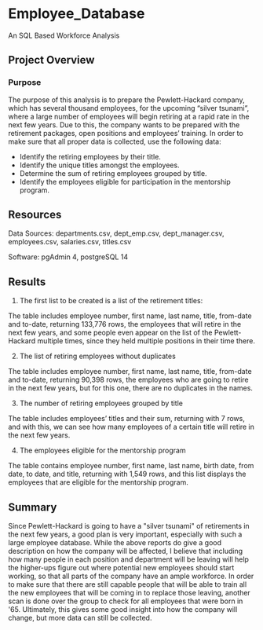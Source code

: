 # Employee_Database

An SQL Based Workforce Analysis

## Project Overview
### Purpose
The purpose of this analysis is to prepare the Pewlett-Hackard company, which has several thousand employees, for the upcoming “silver tsunami”, where a large number of employees will begin retiring at a rapid rate in the next few years. Due to this, the company wants to be prepared with the retirement packages, open positions and employees’ training. In order to make sure that all proper data is collected, use the following data:

- Identify the retiring employees by their title.
- Identify the unique titles amongst the employees.
- Determine the sum of retiring employees grouped by title.
- Identify the employees eligible for participation in the mentorship program.

## Resources
Data Sources:
departments.csv, dept_emp.csv, dept_manager.csv, employees.csv, salaries.csv, titles.csv

Software:
pgAdmin 4, postgreSQL 14

## Results
1. The first list to be created is a list of the retirement titles:

The table includes employee number, first name, last name, title, from-date and to-date, returning 133,776 rows, the employees that will retire in the next few years, and some people even appear on the list of the Pewlett-Hackard multiple times, since they held multiple positions in their time there.


2. The list of retiring employees without duplicates

The table includes employee number, first name, last name, title, from-date and to-date, returning 90,398 rows, the employees who are going to retire in the next few years, but for this one, there are no duplicates in the names.


3. The number of retiring employees grouped by title

The table includes employees’ titles and their sum, returning with 7 rows, and with this, we can see how many employees of a certain title will retire in the next few years.


4. The employees eligible for the mentorship program

The table contains employee number, first name, last name, birth date, from date, to date, and title, returning with 1,549 rows, and this list displays the employees that are eligible for the mentorship program.




## Summary
Since Pewlett-Hackard is going to have a "silver tsunami" of retirements in the next few years, a good plan is very important, especially with such a large employee database. While the above reports do give a good description on how the company will be affected, I believe that including how many people in each position and department will be leaving will help the higher-ups figure out where potential new employees should start working, so that all parts of the company have an ample workforce. In order to make sure that there are still capable people that will be able to train all the new employees that will be coming in to replace those leaving, another scan is done over the group to check for all employees that were born in '65. Ultimately, this gives some good insight into how the company will change, but more data can still be collected.

